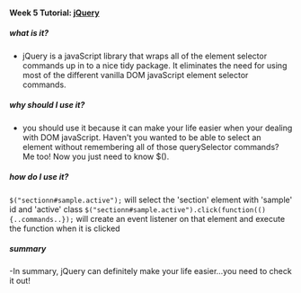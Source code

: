 #### Week 5 Tutorial: [jQuery](http://jquery.com/)

##### what is it?
- jQuery is a javaScript library that wraps all of the element selector commands up in to a nice tidy package. It eliminates the need for using most of the different vanilla DOM javaScript element selector commands.

##### why should I use it?
- you should use it because it can make your life easier when your dealing with DOM javaScript. Haven't you wanted to be able to select an element without remembering all of those querySelector commands? Me too! Now you just need to know $().

##### how do I use it?
`$("sectionn#sample.active");` will select the 'section' element with 'sample' id and 'active' class
`$("sectionn#sample.active").click(function((){..commands..});` will create an event listener on that element and execute the function when it is clicked

##### summary
-In summary, jQuery can definitely make your life easier...you need to check it out!
